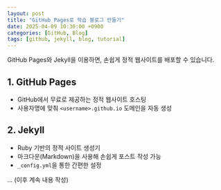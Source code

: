 ```yaml
---
layout: post
title: "GitHub Pages로 학습 블로그 만들기"
date: 2025-04-09 10:30:00 +0900
categories: [GitHub, Blog]
tags: [github, jekyll, blog, tutorial]
---
```


GitHub Pages와 Jekyll을 이용하면, 손쉽게 정적 웹사이트를 배포할 수 있습니다.

## 1. GitHub Pages
- GitHub에서 무료로 제공하는 정적 웹사이트 호스팅
- 사용자명에 맞춰 `<username>.github.io` 도메인을 자동 생성

## 2. Jekyll
- Ruby 기반의 정적 사이트 생성기
- 마크다운(Markdown)을 사용해 손쉽게 포스트 작성 가능
- `_config.yml`을 통한 간편한 설정

... (이후 계속 내용 작성)
